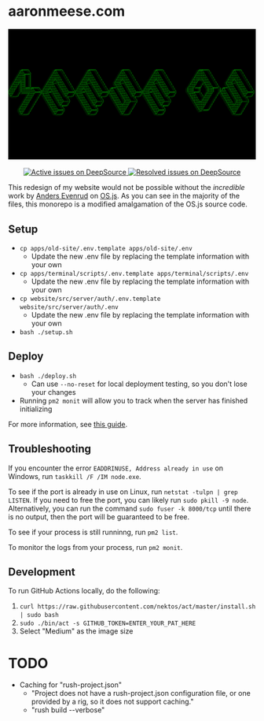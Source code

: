 # aaronmeese.com

<p align="center">
  <img src="./website/src/client/social.png" width="650" />
</p>

<p align="center">
  <a href="https://deepsource.io/gh/meese-enterprises/meeseOS/?ref=repository-badge">
    <img
      src="https://deepsource.io/gh/meese-enterprises/meeseOS.svg/?label=active+issues&show_trend=true&token=CRr7brFwKTb7yUJpTlVeUpjA"
      title="Active issues on DeepSource"
    />
  </a>
  <a href="https://deepsource.io/gh/ameese-enterprises/meeseOS/?ref=repository-badge">
    <img
      src="https://deepsource.io/gh/meese-enterprises/meeseOS.svg/?label=resolved+issues&show_trend=true&token=CRr7brFwKTb7yUJpTlVeUpjA"
      title="Resolved issues on DeepSource"
    />
  </a>
</p>

This redesign of my website would not be possible without the _incredible_ work by [Anders Evenrud](https://github.com/andersevenrud) on [OS.js](https://github.com/os-js/OS.js). As you can see in the majority of the files, this monorepo is a modified amalgamation of the OS.js source code.

## Setup

- `cp apps/old-site/.env.template apps/old-site/.env`
  - Update the new .env file by replacing the template information with your own
- `cp apps/terminal/scripts/.env.template apps/terminal/scripts/.env`
  - Update the new .env file by replacing the template information with your own
- `cp website/src/server/auth/.env.template website/src/server/auth/.env`
  - Update the new .env file by replacing the template information with your own
- `bash ./setup.sh`

## Deploy

- `bash ./deploy.sh`
  - Can use `--no-reset` for local deployment testing, so you don't lose your changes
- Running `pm2 monit` will allow you to track when the server has finished initializing

For more information, see [this guide](https://manual.os-js.org/guide/deploy/).

## Troubleshooting

If you encounter the error `EADDRINUSE, Address already in use` on Windows, run `taskkill /F /IM node.exe`.

To see if the port is already in use on Linux, run `netstat -tulpn | grep LISTEN`. If you need to free the port, you can likely run `sudo pkill -9 node`. Alternatively, you can run the command `sudo fuser -k 8000/tcp` until there is no output, then the port will be guaranteed to be free.

To see if your process is still runninng, run `pm2 list`.

To monitor the logs from your process, run `pm2 monit`.

## Development

To run GitHub Actions locally, do the following:

1. `curl https://raw.githubusercontent.com/nektos/act/master/install.sh | sudo bash`
2. `sudo ./bin/act -s GITHUB_TOKEN=ENTER_YOUR_PAT_HERE`
3. Select "Medium" as the image size


# TODO

- Caching for "rush-project.json"
  - "Project does not have a rush-project.json configuration file, or one provided by a rig, so it does not support caching."
  - "rush build --verbose"
